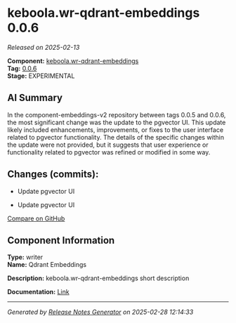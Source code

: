# keboola.wr-qdrant-embeddings 0.0.6

_Released on 2025-02-13_

**Component:** [keboola.wr-qdrant-embeddings](https://github.com/keboola/component-embeddings-v2)  
**Tag:** [0.0.6](https://github.com/keboola/component-embeddings-v2/releases/tag/0.0.6)  
**Stage:** EXPERIMENTAL  


## AI Summary
In the component-embeddings-v2 repository between tags 0.0.5 and 0.0.6, the most significant change was the update to the pgvector UI. This update likely included enhancements, improvements, or fixes to the user interface related to pgvector functionality. The details of the specific changes within the update were not provided, but it suggests that user experience or functionality related to pgvector was refined or modified in some way.



## Changes (commits):


- Update pgvector UI 
  



- Update pgvector UI 
  



[Compare on GitHub](https://github.com/component-embeddings-v2/compare/0.0.5...0.0.6)



## Component Information
**Type:** writer  
**Name:** Qdrant Embeddings  

**Description:** keboola.wr-qdrant-embeddings short description  


**Documentation:** [Link](https://github.com/keboola/component-embeddings-v2/blob/master/README.md)  



---
_Generated by [Release Notes Generator](https://github.com/keboola/release-notes-generator) on 2025-02-28 12:14:33_ 